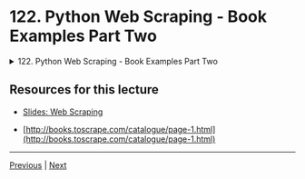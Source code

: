 # 122. Python Web Scraping - Book Examples Part Two

<details>
  <summary> 122. Python Web Scraping - Book Examples Part Two </summary>

-   [Notebook: 00-Guide-to-Web-Scraping.ipynb](https://github.com/BloomTech-DS/Complete-Python-3-Bootcamp/blob/master/13-Web-Scraping/00-Guide-to-Web-Scraping.ipynb)

-   [Codebase: 00_Guide_to_Web_Scraping.py](../../../codebase/python-camp/13-Web-Scraping/00_Guide_to_Web_Scraping.py)

</details> 

## Resources for this lecture

-   [Slides: Web Scraping](https://docs.google.com/presentation/d/1KTKTVvXEqUoCQKNimUqOfcCvrQp0zOXu67G1oax3LxU/edit#slide=id.g2586a91ea0_0_95)


-   [http://books.toscrape.com/catalogue/page-1.html](http://books.toscrape.com/catalogue/page-1.html)

---

[Previous](./121_Python-Web-Scraping-Book-Examples-Part-One.md) | [Next]()